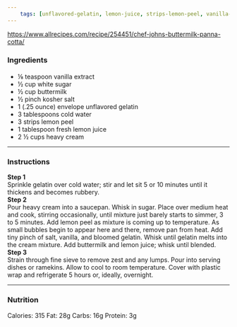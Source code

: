 ```yaml
---
	tags: [unflavored-gelatin, lemon-juice, strips-lemon-peel, vanilla-extract, salt, white-sugar, butter, heavy-cream]
---
```


https://www.allrecipes.com/recipe/254451/chef-johns-buttermilk-panna-cotta/

### Ingredients

####   
* ⅛ teaspoon vanilla extract
* ½ cup white sugar
* ½ cup buttermilk
* ½ pinch kosher salt
* 1 (.25 ounce) envelope unflavored gelatin
* 3 tablespoons cold water
* 3  strips lemon peel
* 1 tablespoon fresh lemon juice
* 2 ½ cups heavy cream

---

### Instructions

**Step 1**  
Sprinkle gelatin over cold water; stir and let sit 5 or 10 minutes until it thickens and becomes rubbery.  
**Step 2**  
Pour heavy cream into a saucepan. Whisk in sugar. Place over medium heat and cook, stirring occasionally, until mixture just barely starts to simmer, 3 to 5 minutes. Add lemon peel as mixture is coming up to temperature. As small bubbles begin to appear here and there, remove pan from heat. Add tiny pinch of salt, vanilla, and bloomed gelatin. Whisk until gelatin melts into the cream mixture. Add buttermilk and lemon juice; whisk until blended.  
**Step 3**  
Strain through fine sieve to remove zest and any lumps. Pour into serving dishes or ramekins. Allow to cool to room temperature. Cover with plastic wrap and refrigerate 5 hours or, ideally, overnight.  

---

### Nutrition

Calories: 315  Fat: 28g  Carbs: 16g  Protein: 3g  
